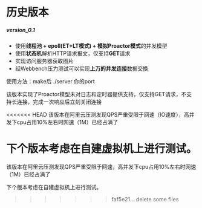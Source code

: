 历史版本
===============
##### version_0.1

* 使用**线程池 + epoll(ET+LT模式) + 模拟Proactor模式**的并发模型
* 使用**状态机**解析HTTP请求报文，仅支持**GET**请求
* 实现访问服务器获取图片
* 经Webbench压力测试可以实现**上万的并发连接**数据交换

使用方法：make后 ./server 你的port

该版本实现了Proactor模型未对日志和定时器提供支持，仅支持GET请求，不支持长连接，完成一次响应后立刻关闭连接

<<<<<<< HEAD
该版本在阿里云压测发现QPS严重受限于网速（IO速度），高并发下cpu占用10%左右时网速（1M）已经占满了

下个版本考虑在自建虚拟机上进行测试。
=======
该版本在阿里云压测发现QPS严重受限于网速，高并发下cpu占用10%左右时网速（1M）已经占满了

下个版本考虑在自建虚拟机上进行测试。
>>>>>>> faf5e21... delete some files
